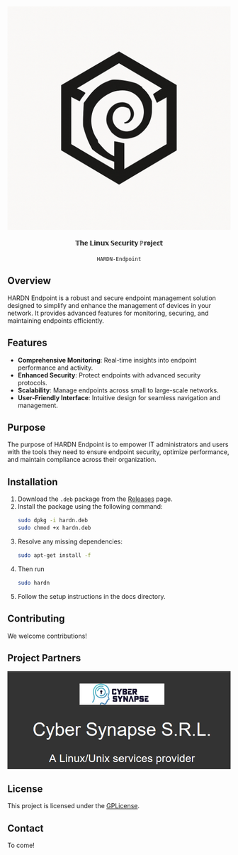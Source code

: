 

<p align="center">
  <img src="docs/assets/HARDN(1).png" alt="HARDN Logo" /><br><br>
  <strong>𝕋𝕙𝕖 𝕃𝕚𝕟𝕦𝕩 𝕊𝕖𝕔𝕦𝕣𝕚𝕥𝕪 ℙ𝕣𝕠𝕛𝕖𝕔𝕥</strong><br><br>
  <code>HARDN-Endpoint</code>
</p>



## Overview
HARDN Endpoint is a robust and secure endpoint management solution designed to simplify and enhance the management of devices in your network. It provides advanced features for monitoring, securing, and maintaining endpoints efficiently.

## Features
- **Comprehensive Monitoring**: Real-time insights into endpoint performance and activity.
- **Enhanced Security**: Protect endpoints with advanced security protocols.
- **Scalability**: Manage endpoints across small to large-scale networks.
- **User-Friendly Interface**: Intuitive design for seamless navigation and management.

## Purpose
The purpose of HARDN Endpoint is to empower IT administrators and users with the tools they need to ensure endpoint security, optimize performance, and maintain compliance across their organization.

## Installation
1. Download the `.deb` package from the [Releases](https://github.com/opensource-for-freedom/HARDN/releases) page.
2. Install the package using the following command:
    ```bash
    sudo dpkg -i hardn.deb
    sudo chmod +x hardn.deb
    ```
3. Resolve any missing dependencies:
    ```bash
    sudo apt-get install -f
    ```
4. Then run
    ```bash
    sudo hardn
    ```
5. Follow the setup instructions in the docs directory. 

## Contributing
We welcome contributions! 

## Project Partners


<p align="center">
  <img src="docs/assets/cybersynapse.png" alt="cybersynapse Logo" />
</p>



## License
This project is licensed under the [GPLicense](./LICENSE).

## Contact
To come!
